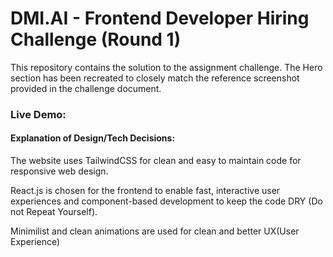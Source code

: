 
# DMI.AI - Frontend Developer Hiring Challenge (Round 1)

This repository contains the solution to the assignment challenge. The Hero section has been recreated to closely match the reference screenshot provided in the challenge document.

### Live Demo: 

#### Explanation of Design/Tech Decisions:
The website uses TailwindCSS for clean and easy to maintain code for responsive web design.

React.js is chosen for the frontend to enable fast, interactive user experiences and component-based development to keep the code DRY (Do not Repeat Yourself).

Minimilist and clean animations are used for clean and better UX(User Experience)
